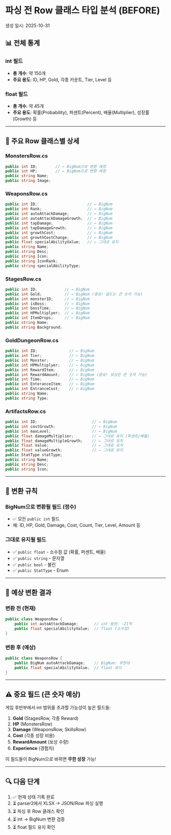 # 파싱 전 Row 클래스 타입 분석 (BEFORE)

생성 일시: 2025-10-31

## 📊 전체 통계

### int 필드
- **총 개수**: 약 150개
- **주요 용도**: ID, HP, Gold, 각종 카운트, Tier, Level 등

### float 필드
- **총 개수**: 약 45개
- **주요 용도**: 확률(Probability), 퍼센트(Percent), 배율(Multiplier), 성장률(Growth) 등

---

## 📁 주요 Row 클래스별 상세

### MonstersRow.cs
```csharp
public int ID;        // ← BigNum으로 변환 예정
public int HP;        // ← BigNum으로 변환 예정
public string Name;
public string Image;
```

### WeaponsRow.cs
```csharp
public int ID;                      // ← BigNum
public int Rank;                    // ← BigNum
public int autoAttackDamage;        // ← BigNum
public int autoAttackDamageGrowth;  // ← BigNum
public int tapDamage;               // ← BigNum
public int tapDamageGrowth;         // ← BigNum
public int growthCost;              // ← BigNum
public int growthCostChange;        // ← BigNum
public float specialAbilityValue;   // ← 그대로 유지
public string Name;
public string Desc;
public string Icon;
public string IconRank;
public string specialAbilityType;
```

### StagesRow.cs
```csharp
public int ID;            // ← BigNum
public int Gold;          // ← BigNum (중요! 골드는 큰 숫자 가능)
public int monsterID;     // ← BigNum
public int isBoss;        // ← BigNum
public int bossTime;      // ← BigNum
public int HPMultiplyer;  // ← BigNum
public int ItemDrops;     // ← BigNum
public string Name;
public string Background;
```

### GoldDungeonRow.cs
```csharp
public int ID;              // ← BigNum
public int Tier;            // ← BigNum
public int Monster;         // ← BigNum
public int HPMultiplyer;    // ← BigNum
public int RewardItem;      // ← BigNum
public int RewardAmount;    // ← BigNum (중요! 보상은 큰 숫자 가능)
public int Time;            // ← BigNum
public int EnteranceItem;   // ← BigNum
public int EntranceCost;    // ← BigNum
public string Name;
public string Type;
```

### ArtifactsRow.cs
```csharp
public int ID;                        // ← BigNum
public int costGrowth;                // ← BigNum
public int maxLevel;                  // ← BigNum
public float damageMultiplier;        // ← 그대로 유지 (퍼센트/배율)
public float damageMultipleGrowth;    // ← 그대로 유지
public float Value;                   // ← 그대로 유지
public float valueGrowth;             // ← 그대로 유지
public StatType statType;
public string Name;
public string Desc;
public string Icon;
```

---

## 🎯 변환 규칙

### BigNum으로 변환될 필드 (정수)
- ✅ 모든 `public int` 필드
- 예: ID, HP, Gold, Damage, Cost, Count, Tier, Level, Amount 등

### 그대로 유지될 필드
- ✅ `public float` - 소수점 값 (확률, 퍼센트, 배율)
- ✅ `public string` - 문자열
- ✅ `public bool` - 불린
- ✅ `public StatType` - Enum

---

## 📝 예상 변환 결과

### 변환 전 (현재)
```csharp
public class WeaponsRow {
    public int autoAttackDamage;       // int 범위: ~21억
    public float specialAbilityValue;  // float (소수점)
}
```

### 변환 후 (예상)
```csharp
public class WeaponsRow {
    public BigNum autoAttackDamage;    // BigNum: 무한대
    public float specialAbilityValue;  // float 유지
}
```

---

## ⚠️ 중요 필드 (큰 숫자 예상)

게임 후반부에서 int 범위를 초과할 가능성이 높은 필드들:

1. **Gold** (StagesRow, 각종 Reward)
2. **HP** (MonstersRow)
3. **Damage** (WeaponsRow, SkillsRow)
4. **Cost** (각종 성장 비용)
5. **RewardAmount** (보상 수량)
6. **Experience** (경험치)

이 필드들이 BigNum으로 바뀌면 **무한 성장** 가능!

---

## 🔍 다음 단계

1. ✅ 현재 상태 기록 완료
2. ⏳ parser2에서 XLSX → JSON/Row 파싱 실행
3. ⏳ 파싱 후 Row 클래스 확인
4. ⏳ int → BigNum 변환 검증
5. ⏳ float 필드 유지 확인
